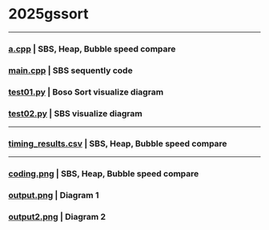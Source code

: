 # 2025gssort
---

### [a.cpp](https://github.com/minjn12/2025gssort/blob/main/a.cpp) | SBS, Heap, Bubble speed compare
### [main.cpp](https://github.com/minjn12/2025gssort/blob/main/main.cpp) | SBS sequently code
### [test01.py](https://github.com/minjn12/2025gssort/blob/main/test01.py) | Boso Sort visualize diagram
### [test02.py](https://github.com/minjn12/2025gssort/blob/main/test02.py) | SBS visualize diagram

---

### [timing_results.csv](https://github.com/minjn12/2025gssort/blob/main/timing_results.csv) | SBS, Heap, Bubble speed compare 

---

### [coding.png](https://github.com/minjn12/2025gssort/blob/main/coding.png) | SBS, Heap, Bubble speed compare 
### [output.png](https://github.com/minjn12/2025gssort/blob/main/output.png) | Diagram 1
### [output2.png](https://github.com/minjn12/2025gssort/blob/main/output2.png) | Diagram 2

